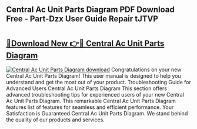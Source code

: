 ## Central Ac Unit Parts Diagram PDF Download Free - Part-Dzx User Guide Repair tJTVP

# <h2><a href="http://dfnmif.blite.top/?on=Central+Ac+Unit+Parts+Diagram">🔗Download New 👉🔴 Central Ac Unit Parts Diagram</a></h2>

[![Central Ac Unit Parts Diagram download](https://i.imgur.com/lujVjoI.png)](http://dfnmif.blite.top/?on=Central+Ac+Unit+Parts+Diagram)
Congratulations on your new Central Ac Unit Parts Diagram! This user manual is designed to help you understand and get the most out of your product. Troubleshooting Guide for Advanced Users Central Ac Unit Parts Diagram This section offers advanced troubleshooting tips for experienced users of your new Central Ac Unit Parts Diagram. This remarkable Central Ac Unit Parts Diagram features list of features for seamless and efficient performance. Your Satisfaction is Guaranteed Central Ac Unit Parts Diagram. We stand behind the quality of our products and services.
